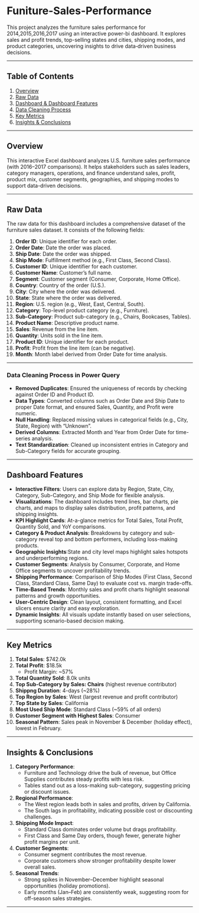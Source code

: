 # Funiture-Sales-Performance
This project analyzes the furniture sales performance for 2014,2015,2016,2017 using an interactive power-bi dashboard. It explores sales and profit trends, top-selling states and cities, shipping modes, and product categories, uncovering insights to drive data‑driven business decisions.

---

## Table of Contents
1. [Overview](#overview)
2. [Raw Data](#raw-data)
3. [Dashboard & Dashboard Features](#dashboard-features)
4. [Data Cleaning Process](Data--cleaning--process&preprocessing)
5. [Key Metrics](#key-metrics)
6. [Insights & Conclusions](#insights--conclusions)

---

## Overview
This interactive Excel dashboard analyzes U.S. furniture sales performance (with 2016–2017 comparisons). It helps stakeholders such as sales leaders, category managers, operations, and finance understand sales, profit, product mix, customer segments, geographies, and shipping modes to support data-driven decisions.

---

## Raw Data
The raw data for this dashboard includes a comprehensive dataset of the furniture sales dataset. It consists of the following fields:

1. **Order ID**: Unique identifier for each order.
2. **Order Date**: Date the order was placed.
3. **Ship Date**: Date the order was shipped.
4. **Ship Mode**: Fulfillment method (e.g., First Class, Second Class).
5. **Customer ID**: Unique identifier for each customer.
6. **Customer Name**: Customer’s full name.
7. **Segment**: Customer segment (Consumer, Corporate, Home Office).
8. **Country**: Country of the order (U.S.).
9. **City**: City where the order was delivered.
10. **State**: State where the order was delivered.
11. **Region**: U.S. region (e.g., West, East, Central, South).
12. **Category**: Top-level product category (e.g., Furniture).
13. **Sub-Category**: Product sub-category (e.g., Chairs, Bookcases, Tables).
14. **Product Name**: Descriptive product name.
15. **Sales**: Revenue from the line item.
16. **Quantity**: Units sold in the line item.
17. **Product ID**: Unique identifier for each product.
18. **Profit**: Profit from the line item (can be negative).
19. **Month**: Month label derived from Order Date for time analysis.
    
---

### Data Cleaning Process in Power Query
- **Removed Duplicates**: Ensured the uniqueness of records by checking against Order ID and Product ID.
- **Data Types**: Converted columns such as Order Date and Ship Date to proper Date format, and ensured Sales, Quantity, and Profit were numeric.
- **Null Handling**: Replaced missing values in categorical fields (e.g., City, State, Region) with “Unknown”.
- **Derived Columns**: Extracted Month and Year from Order Date for time-series analysis.
- **Text Standardization**: Cleaned up inconsistent entries in Category and Sub-Category fields for accurate grouping.

---

## Dashboard Features
- **Interactive Filters**: Users can explore data by Region, State, City, Category, Sub-Category, and Ship Mode for flexible analysis.
- **Visualizations**: The dashboard includes trend lines, bar charts, pie charts, and maps to display sales distribution, profit patterns, and shipping insights.
- **KPI Highlight Cards**: At-a-glance metrics for Total Sales, Total Profit, Quantity Sold, and YoY comparisons.
- **Category & Product Analysis**: Breakdowns by category and sub-category reveal top and bottom performers, including loss-making products.
- **Geographic Insights**:State and city level maps highlight sales hotspots and underperforming regions.
- **Customer Segments**: Analysis by Consumer, Corporate, and Home Office segments to uncover profitability trends.
- **Shipping Performance**: Comparison of Ship Modes (First Class, Second Class, Standard Class, Same Day) to evaluate cost vs. margin trade-offs.
- **Time-Based Trends**: Monthly sales and profit charts highlight seasonal patterns and growth opportunities.
- **User-Centric Design**: Clean layout, consistent formatting, and Excel slicers ensure clarity and easy exploration.
- **Dynamic Insights**: All visuals update instantly based on user selections, supporting scenario-based decision making.

---

## Key Metrics
1. **Total Sales**: $742.0k
2. **Total Profit**: $18.5k
   - Profit Margin: ~57%
3. **Total Quantity Sold**: 8.0k units
4. **Top Sub-Category by Sales: Chairs** (highest revenue contributor)
5. **Shippng Duration**: 4-days (~28%)
6. **Top Region by Sales**: West (largest revenue and profit contributor)
7. **Top State by Sales**: California
8. **Most Used Ship Mode**: Standard Class (~59% of all orders)
9. **Customer Segment with Highest Sales**: Consumer
10. **Seasonal Pattern**: Sales peak in November & December (holiday effect), lowest in February.

---
## Insights & Conclusions
1. **Category Performance**:
   - Furniture and Technology drive the bulk of revenue, but Office Supplies contributes steady profits with less risk.
   - Tables stand out as a loss-making sub-category, suggesting pricing or discount issues.
2. **Regional Performance**:
   - The West region leads both in sales and profits, driven by California.
   - The South lags in profitability, indicating possible cost or discounting challenges.
3. **Shipping Mode Impact**:
   - Standard Class dominates order volume but drags profitability.
   - First Class and Same Day orders, though fewer, generate higher profit margins per unit.
4. **Customer Segments**:
   - Consumer segment contributes the most revenue.
   - Corporate customers show stronger profitability despite lower overall sales.
5. **Seasonal Trends**:
   - Strong spikes in November–December highlight seasonal opportunities (holiday promotions).
   - Early months (Jan–Feb) are consistently weak, suggesting room for off-season sales strategies.

---

